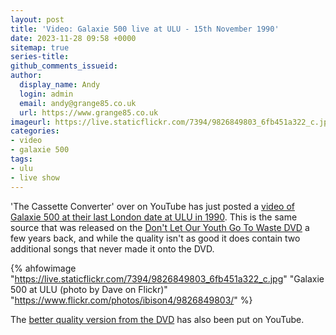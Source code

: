 ```yaml
---
layout: post
title: 'Video: Galaxie 500 live at ULU - 15th November 1990'
date: 2023-11-28 09:58 +0000
sitemap: true
series-title:
github_comments_issueid:
author:
  display_name: Andy
  login: admin
  email: andy@grange85.co.uk
  url: https://www.grange85.co.uk
imageurl: https://live.staticflickr.com/7394/9826849803_6fb451a322_c.jpg
categories:
- video
- galaxie 500
tags:
- ulu
- live show
---
```

'The Cassette Converter' over on YouTube has just posted a [video of Galaxie 500 at their last London date at ULU in 1990](https://www.youtube.com/watch?v=Psk0ncyGtdE&t=225s). This is the same source that was released on the [Don't Let Our Youth Go To Waste DVD]() a few years back, and while the quality isn't as good it does contain two additional songs that never made it onto the DVD.

{% ahfowimage "https://live.staticflickr.com/7394/9826849803_6fb451a322_c.jpg" "Galaxie 500 at ULU (photo by Dave on Flickr)" "https://www.flickr.com/photos/ibison4/9826849803/" %}

The [better quality version from the DVD](https://www.youtube.com/watch?v=OyE2yVDq_f0) has also been put on YouTube.
